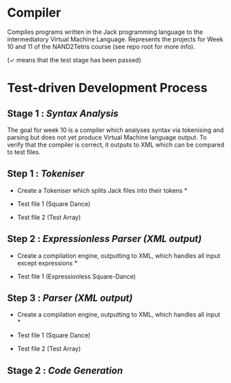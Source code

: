 # Compiler #
Compiles programs written in the Jack programming language to the intermediatory Virtual Machine Language. Represents the projects for Week 10 and 11 of the NAND2Tetris course (see repo root for more info).

(✓ means that the test stage has been passed)

# Test-driven Development Process #

## Stage 1 : *Syntax Analysis*
The goal for week 10 is a compiler which analyses syntax via tokenising and parsing but does not yet produce Virtual Machine language output. To verify that the compiler is correct, it outputs to XML which can be compared to test files.

Step 1 : *Tokeniser* 
--------
* Create a Tokeniser which splits Jack files into their tokens *

* Test file 1 (Square Dance)

* Test file 2 (Test Array)

Step 2 : *Expressionless Parser (XML output)* 
--------
* Create a compilation engine, outputting to XML, which handles all input except expressions *

* Test file 1 (Expressionless Square-Dance)

Step 3 : *Parser (XML output)* 
--------
* Create a compilation engine, outputting to XML, which handles all input *

* Test file 1 (Square Dance)

* Test file 2 (Test Array)


## Stage 2 : *Code Generation*
